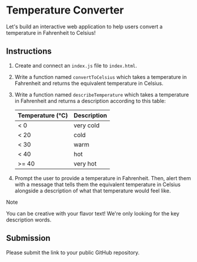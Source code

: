 # Temperature Converter

Let's build an interactive web application to help users convert a temperature in Fahrenheit to Celsius!

## Instructions

1. Create and connect an `index.js` file to `index.html`.
2. Write a function named `convertToCelsius` which takes a temperature in Fahrenheit and returns the equivalent temperature in Celsius.
3. Write a function named `describeTemperature` which takes a temperature in Fahrenheit and returns a description according to this table:

   | Temperature (°C) | Description |
   | ---------------- | ----------- |
   | < 0              | very cold   |
   | < 20             | cold        |
   | < 30             | warm        |
   | < 40             | hot         |
   | >= 40            | very hot    |

4. Prompt the user to provide a temperature in Fahrenheit. Then, alert them with a message that tells them the equivalent temperature in Celsius alongside a description of what that temperature would feel like.

> [!NOTE]
>
> You can be creative with your flavor text! We're only looking for the key description words.

## Submission

Please submit the link to your public GitHub repository.
